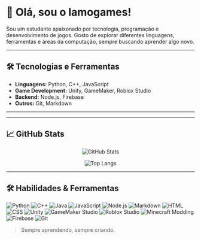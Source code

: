 # 👋 Olá, sou o lamogames!

Sou um estudante apaixonado por tecnologia, programação e desenvolvimento de jogos. Gosto de explorar diferentes linguagens, ferramentas e áreas da computação, sempre buscando aprender algo novo.

---

## 🛠️ Tecnologias e Ferramentas

- **Linguagens:** Python, C++, JavaScript
- **Game Development:** Unity, GameMaker, Roblox Studio
- **Backend:** Node.js, Firebase
- **Outros:** Git, Markdown
---

---

## 📈 GitHub Stats

<p align="center">
  <img src="https://github-readme-stats.vercel.app/api?username=lamogames&show_icons=true&theme=default" alt="GitHub Stats">
</p>

<p align="center">
  <img src="https://github-readme-stats.vercel.app/api/top-langs/?username=lamogames&layout=compact&theme=default" alt="Top Langs">
</p>

---

## 🛠️ Habilidades & Ferramentas

<p align="left">
  <!-- Linguagens -->
  <img src="https://img.shields.io/badge/Python-3776AB?style=for-the-badge&logo=python&logoColor=white" alt="Python"/>
  <img src="https://img.shields.io/badge/C++-00599C?style=for-the-badge&logo=cplusplus&logoColor=white" alt="C++"/>
  <img src="https://img.shields.io/badge/Java-007396?style=for-the-badge&logo=java&logoColor=white" alt="Java"/>
  <img src="https://img.shields.io/badge/JavaScript-F7DF1E?style=for-the-badge&logo=javascript&logoColor=black" alt="JavaScript"/>
  <img src="https://img.shields.io/badge/Node.js-339933?style=for-the-badge&logo=nodedotjs&logoColor=white" alt="Node.js"/>
  <img src="https://img.shields.io/badge/Markdown-000000?style=for-the-badge&logo=markdown&logoColor=white" alt="Markdown"/>
  <img src="https://img.shields.io/badge/HTML5-E34F26?style=for-the-badge&logo=html5&logoColor=white" alt="HTML"/>
  <img src="https://img.shields.io/badge/CSS3-1572B6?style=for-the-badge&logo=css3&logoColor=white" alt="CSS"/>

  <!-- Game Development -->
  <img src="https://img.shields.io/badge/Unity-000000?style=for-the-badge&logo=unity&logoColor=white" alt="Unity"/>
  <img src="https://img.shields.io/badge/GameMaker-000000?style=for-the-badge&logo=yoyogames&logoColor=white" alt="GameMaker Studio"/>
  <img src="https://img.shields.io/badge/Roblox-000000?style=for-the-badge&logo=roblox&logoColor=white" alt="Roblox Studio"/>
  <img src="https://img.shields.io/badge/Minecraft%20Modding-62B47A?style=for-the-badge&logo=minecraft&logoColor=white" alt="Minecraft Modding"/>

  <!-- Backend & Outros -->
  <img src="https://img.shields.io/badge/Firebase-FFCA28?style=for-the-badge&logo=firebase&logoColor=black" alt="Firebase"/>
  <img src="https://img.shields.io/badge/Git-F05032?style=for-the-badge&logo=git&logoColor=white" alt="Git"/>
</p>


> Sempre aprendendo, sempre criando.

